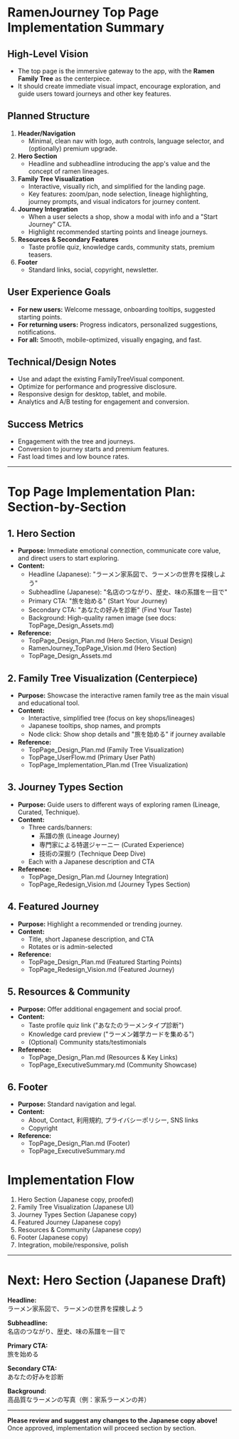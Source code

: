 # RamenJourney Top Page Implementation Summary

## High-Level Vision
- The top page is the immersive gateway to the app, with the **Ramen Family Tree** as the centerpiece.
- It should create immediate visual impact, encourage exploration, and guide users toward journeys and other key features.

## Planned Structure
1. **Header/Navigation**
   - Minimal, clean nav with logo, auth controls, language selector, and (optionally) premium upgrade.
2. **Hero Section**
   - Headline and subheadline introducing the app's value and the concept of ramen lineages.
3. **Family Tree Visualization**
   - Interactive, visually rich, and simplified for the landing page.
   - Key features: zoom/pan, node selection, lineage highlighting, journey prompts, and visual indicators for journey content.
4. **Journey Integration**
   - When a user selects a shop, show a modal with info and a "Start Journey" CTA.
   - Highlight recommended starting points and lineage journeys.
5. **Resources & Secondary Features**
   - Taste profile quiz, knowledge cards, community stats, premium teasers.
6. **Footer**
   - Standard links, social, copyright, newsletter.

## User Experience Goals
- **For new users:** Welcome message, onboarding tooltips, suggested starting points.
- **For returning users:** Progress indicators, personalized suggestions, notifications.
- **For all:** Smooth, mobile-optimized, visually engaging, and fast.

## Technical/Design Notes
- Use and adapt the existing FamilyTreeVisual component.
- Optimize for performance and progressive disclosure.
- Responsive design for desktop, tablet, and mobile.
- Analytics and A/B testing for engagement and conversion.

## Success Metrics
- Engagement with the tree and journeys.
- Conversion to journey starts and premium features.
- Fast load times and low bounce rates.

---

# Top Page Implementation Plan: Section-by-Section

## 1. Hero Section
- **Purpose:** Immediate emotional connection, communicate core value, and direct users to start exploring.
- **Content:**
  - Headline (Japanese): "ラーメン家系図で、ラーメンの世界を探検しよう"
  - Subheadline (Japanese): "名店のつながり、歴史、味の系譜を一目で"
  - Primary CTA: "旅を始める" (Start Your Journey)
  - Secondary CTA: "あなたの好みを診断" (Find Your Taste)
  - Background: High-quality ramen image (see docs: TopPage_Design_Assets.md)
- **Reference:**  
  - TopPage_Design_Plan.md (Hero Section, Visual Design)
  - RamenJourney_TopPage_Vision.md (Hero Section)
  - TopPage_Design_Assets.md

## 2. Family Tree Visualization (Centerpiece)
- **Purpose:** Showcase the interactive ramen family tree as the main visual and educational tool.
- **Content:**
  - Interactive, simplified tree (focus on key shops/lineages)
  - Japanese tooltips, shop names, and prompts
  - Node click: Show shop details and "旅を始める" if journey available
- **Reference:**  
  - TopPage_Design_Plan.md (Family Tree Visualization)
  - TopPage_UserFlow.md (Primary User Path)
  - TopPage_Implementation_Plan.md (Tree Visualization)

## 3. Journey Types Section
- **Purpose:** Guide users to different ways of exploring ramen (Lineage, Curated, Technique).
- **Content:**
  - Three cards/banners:
    - 系譜の旅 (Lineage Journey)
    - 専門家による特選ジャーニー (Curated Experience)
    - 技術の深掘り (Technique Deep Dive)
  - Each with a Japanese description and CTA
- **Reference:**  
  - TopPage_Design_Plan.md (Journey Integration)
  - TopPage_Redesign_Vision.md (Journey Types Section)

## 4. Featured Journey
- **Purpose:** Highlight a recommended or trending journey.
- **Content:**
  - Title, short Japanese description, and CTA
  - Rotates or is admin-selected
- **Reference:**  
  - TopPage_Design_Plan.md (Featured Starting Points)
  - TopPage_Redesign_Vision.md (Featured Journey)

## 5. Resources & Community
- **Purpose:** Offer additional engagement and social proof.
- **Content:**
  - Taste profile quiz link ("あなたのラーメンタイプ診断")
  - Knowledge card preview ("ラーメン雑学カードを集める")
  - (Optional) Community stats/testimonials
- **Reference:**  
  - TopPage_Design_Plan.md (Resources & Key Links)
  - TopPage_ExecutiveSummary.md (Community Showcase)

## 6. Footer
- **Purpose:** Standard navigation and legal.
- **Content:**
  - About, Contact, 利用規約, プライバシーポリシー, SNS links
  - Copyright
- **Reference:**  
  - TopPage_Design_Plan.md (Footer)
  - TopPage_ExecutiveSummary.md

# Implementation Flow
1. Hero Section (Japanese copy, proofed)
2. Family Tree Visualization (Japanese UI)
3. Journey Types Section (Japanese copy)
4. Featured Journey (Japanese copy)
5. Resources & Community (Japanese copy)
6. Footer (Japanese copy)
7. Integration, mobile/responsive, polish

---

# Next: Hero Section (Japanese Draft)

**Headline:**  
ラーメン家系図で、ラーメンの世界を探検しよう

**Subheadline:**  
名店のつながり、歴史、味の系譜を一目で

**Primary CTA:**  
旅を始める

**Secondary CTA:**  
あなたの好みを診断

**Background:**  
高品質なラーメンの写真（例：家系ラーメンの丼）

---

**Please review and suggest any changes to the Japanese copy above!**
Once approved, implementation will proceed section by section. 